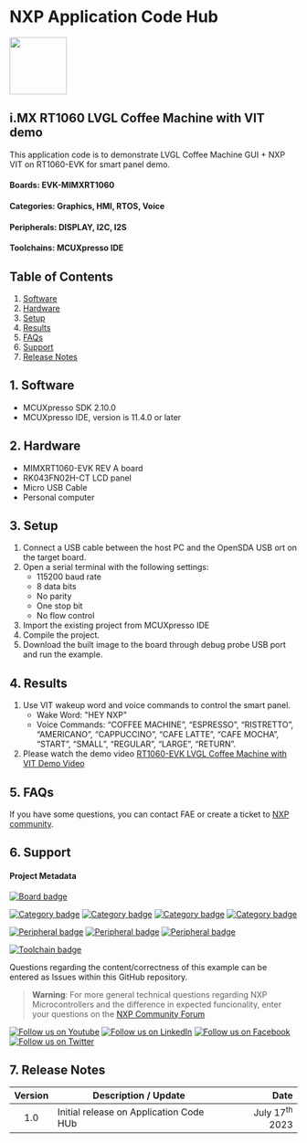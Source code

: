 # NXP Application Code Hub
[<img src="https://mcuxpresso.nxp.com/static/icon/nxp-logo-color.svg" width="100"/>](https://www.nxp.com)

## i.MX RT1060 LVGL Coffee Machine with VIT demo
This application code is to demonstrate LVGL Coffee Machine GUI + NXP VIT on RT1060-EVK for smart panel demo.

#### Boards: EVK-MIMXRT1060
#### Categories: Graphics, HMI, RTOS, Voice
#### Peripherals: DISPLAY, I2C, I2S
#### Toolchains: MCUXpresso IDE

## Table of Contents
1. [Software](#step1)
2. [Hardware](#step2)
3. [Setup](#step3)
4. [Results](#step4)
5. [FAQs](#step5) 
6. [Support](#step6)
7. [Release Notes](#step7)

## 1. Software<a name="step1"></a>
- MCUXpresso SDK 2.10.0
- MCUXpresso IDE, version is 11.4.0 or later

## 2. Hardware<a name="step2"></a>
- MIMXRT1060-EVK REV A board
- RK043FN02H-CT LCD panel
- Micro USB Cable
- Personal computer

## 3. Setup<a name="step3"></a>
1. Connect a USB cable between the host PC and the OpenSDA USB ort on the target board.
1. Open a serial terminal with the following settings:
   - 115200 baud rate
   - 8 data bits
   - No parity
   - One stop bit
   - No flow control
1. Import the existing project from MCUXpresso IDE
1. Compile the project.
1. Download the built image to the board through debug probe USB port and run the example.

## 4. Results<a name="step4"></a>
1. Use VIT wakeup word and voice commands to control the smart panel.
   - Wake Word: "HEY NXP"
   - Voice Commands: “COFFEE MACHINE”, “ESPRESSO”, “RISTRETTO”, “AMERICANO”, 
“CAPPUCCINO”, “CAFE LATTE”, “CAFE MOCHA”, “START”, “SMALL”, 
“REGULAR”, “LARGE”, “RETURN”.
1. Please watch the demo video
[RT1060-EVK LVGL Coffee Machine with VIT Demo Video](https://bitbucket.sw.nxp.com/projects/NXP-APPCODEHUB/repos/dm-lvgl-vit-rt1060/browse/LVGL%20Coffee%20Machine%20with%20VIT%20demo%20video.MOV)

## 5. FAQs<a name="step5"></a>
If you have some questions, you can contact FAE or create a ticket to [NXP community](https://community.nxp.com/).

## 6. Support<a name="step6"></a>
#### Project Metadata
<!----- Boards ----->
[![Board badge](https://img.shields.io/badge/Board-EVK&ndash;MIMXRT1060-blue)](https://github.com/search?q=org%3Anxp-appcodehub+EVK-MIMXRT1060+in%3Areadme&type=Repositories)

<!----- Categories ----->
[![Category badge](https://img.shields.io/badge/Category-GRAPHICS-yellowgreen)](https://github.com/search?q=org%3Anxp-appcodehub+graphics+in%3Areadme&type=Repositories) [![Category badge](https://img.shields.io/badge/Category-HMI-yellowgreen)](https://github.com/search?q=org%3Anxp-appcodehub+hmi+in%3Areadme&type=Repositories) [![Category badge](https://img.shields.io/badge/Category-RTOS-yellowgreen)](https://github.com/search?q=org%3Anxp-appcodehub+rtos+in%3Areadme&type=Repositories) [![Category badge](https://img.shields.io/badge/Category-VOICE-yellowgreen)](https://github.com/search?q=org%3Anxp-appcodehub+voice+in%3Areadme&type=Repositories)

<!----- Peripherals ----->
[![Peripheral badge](https://img.shields.io/badge/Peripheral-DISPLAY-yellow)](https://github.com/search?q=org%3Anxp-appcodehub+display+in%3Areadme&type=Repositories) [![Peripheral badge](https://img.shields.io/badge/Peripheral-I2C-yellow)](https://github.com/search?q=org%3Anxp-appcodehub+i2c+in%3Areadme&type=Repositories) [![Peripheral badge](https://img.shields.io/badge/Peripheral-I2S-yellow)](https://github.com/search?q=org%3Anxp-appcodehub+i2s+in%3Areadme&type=Repositories)

<!----- Toolchains ----->
[![Toolchain badge](https://img.shields.io/badge/Toolchain-MCUXPRESSO%20IDE-orange)](https://github.com/search?q=org%3Anxp-appcodehub+mcux+in%3Areadme&type=Repositories)

Questions regarding the content/correctness of this example can be entered as Issues within this GitHub repository.

>**Warning**: For more general technical questions regarding NXP Microcontrollers and the difference in expected funcionality, enter your questions on the [NXP Community Forum](https://community.nxp.com/)

[![Follow us on Youtube](https://img.shields.io/badge/Youtube-Follow%20us%20on%20Youtube-red.svg)](https://www.youtube.com/@NXP_Semiconductors)
[![Follow us on LinkedIn](https://img.shields.io/badge/LinkedIn-Follow%20us%20on%20LinkedIn-blue.svg)](https://www.linkedin.com/company/nxp-semiconductors)
[![Follow us on Facebook](https://img.shields.io/badge/Facebook-Follow%20us%20on%20Facebook-blue.svg)](https://www.facebook.com/nxpsemi/)
[![Follow us on Twitter](https://img.shields.io/badge/Twitter-Follow%20us%20on%20Twitter-white.svg)](https://twitter.com/NXP)

## 7. Release Notes<a name="step7"></a>
| Version | Description / Update                           | Date                        |
|:-------:|------------------------------------------------|----------------------------:|
| 1.0     | Initial release on Application Code HUb        | July 17<sup>th</sup> 2023 |

